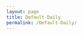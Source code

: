 ```yaml
---
layout: page
title: Default-Daily
permalink: /Default-Daily/
---
```


<br>
<br>
<div id="output"></div>
<!-- Load Babel -->
<script src="https://unpkg.com/babel-standalone@6/babel.min.js"></script>
<!-- Your custom script here -->
<script type="text/babel">

	var list = ["AAPL","ACB","AMD","APOG","APPS","ARE","ATHM","BABA","BRC","BYND","CGC","CHKP","COST","CRM","CRWD","DFS","DIS","DLTR","DOCU","FB","FDX","FSLR","FTNT","GLD","GM","GOOG","IWM","JD","KMX","KSS","LK","LYFT","MDB","MLHR","MSFT","NFLX","NIO","NLOK","NVDA","PCG","PINS","PM","ROKU","SHOP","SNAP","SPOT","SPY","TEAM","TEVA","TIF","TLT","TSCO","TSLA","TSM","TUFN","TWLO","TWTR","UBER","UGAZ","WORK","XLF","Z","ZM","ZS"]
var i;

var text = ""

for (i = 0; i < list.length; i++) {
    text +=   `<img src="https://finviz.com/chart.ashx?t=${list[i]}&ty=c&ta=1&p=d&s=l">
    
    <br>`
  
}


document.getElementById('output').innerHTML = text;
</script>
<style type="text/css">
			#output {
			margin: 0 auto;
			width: 80%;
			text-align: center;
		}

</style>



